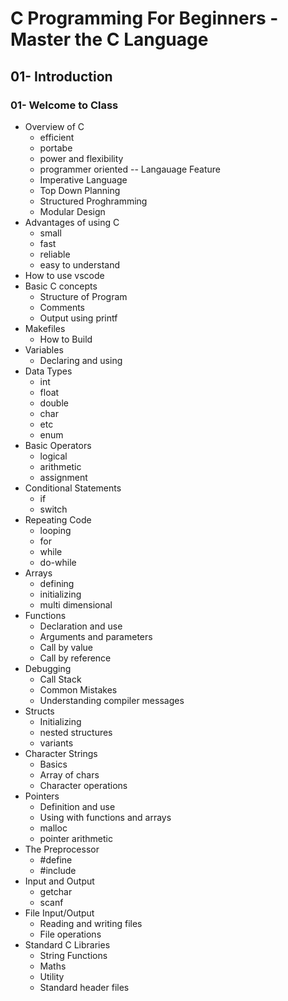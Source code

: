 # C Programming For Beginners - Master the C Language
## 01- Introduction
### 01- Welcome to Class

- Overview of C
    -   efficient
    - portabe
    - power and flexibility
    - programmer oriented
-- Langauage Feature
    - Imperative Language     
    - Top Down Planning
    - Structured Proghramming
    - Modular Design
- Advantages of using C
    - small
    - fast 
    - reliable
    - easy to understand
- How to use vscode
- Basic C concepts
    - Structure of Program
    - Comments
    - Output using printf
- Makefiles
    - How to Build
- Variables
    - Declaring and using
- Data Types
    - int
    - float
    - double
    - char
    - etc
    - enum
- Basic Operators
    - logical
    - arithmetic
    - assignment
- Conditional Statements
    - if
    - switch
- Repeating Code
    - looping
    - for
    - while
    - do-while
- Arrays
    - defining
    - initializing
    - multi dimensional
- Functions
    - Declaration and use
    - Arguments and parameters
    - Call by value
    - Call by reference
- Debugging
    - Call Stack
    - Common Mistakes
    - Understanding compiler messages
- Structs
    - Initializing
    - nested structures
    - variants
- Character Strings
    - Basics
    - Array of chars
    - Character operations
- Pointers
    - Definition and use
    - Using with functions and arrays
    - malloc
    - pointer arithmetic
- The Preprocessor
    - #define
    - #include
- Input and Output
    - getchar
    - scanf                 
- File Input/Output
    - Reading and writing files
    - File operations
- Standard C Libraries
    - String Functions
    - Maths 
    - Utility
    - Standard header files